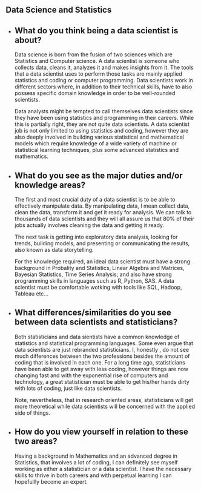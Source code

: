 ## Data Science and Statistics

* ## What do you think being a data scientist is about?

     Data science is born from the fusion of two sciences which are Statistics and Computer science. A data scientist is someone who collects data,
     cleans it, analyzes it and makes insights from it. The tools that a data scientist uses to perform those tasks are mainly applied statistics and coding
     or computer programming. Data scientists work in different sectors where, in addition to their technical skills, have to also possess specific domain knowledge 
     in order to be  well-rounded scientists.
    
     Data analysts might be tempted to call themselves data scientists since they have been using statistics and programming in their careers. While this is 
     partially right, they are not quite data scientists. A data scientist job is not only limited to using statistics and coding, however they are also deeply
     involved in building various statistical and mathematical models which require knowledge of a wide variety of machine or statistical learning techniques, plus 
     some advanced statistics and mathematics.
    
* ## What do you see as the major duties and/or knowledge areas?

    The first and most crucial duty of a data scientist is to be able to effectively manipulate data. By manipulating data, I mean collect data, clean the data,           transform it and get it ready for analysis. We can talk to thousands of data scientists and they will all assure us that 80% of their jobs actually involves 
    cleaning the data and getting it ready.
    
    The next task is getting into exploratory data analysis, looking for trends, building models, and presenting or communicating the results, also known as data 
    storytelling.
    
    For the knowledge required, an ideal data scientist must have a strong background in Probality and Statistics, Linear Algebra and Matrices, Bayesian Statistics,
    Time Series Analysis; and also have strong programming skills in languages such as R, Python, SAS. A data scientist must be comfortable wotking with tools like
    SQL, Hadoop, Tableau etc...
    
* ## What differences/similarities do you see between data scientists and statisticians? 
    
    Both statisticians and data sientists have a common knowledge of statistics and statistical programming languages. Some even argue that data scientists are just
    rebranded statisticians. I, honestly , do not see much differences between the two professions besides the amount of coding that is involved in each one. For a 
    long time ago, statisticians have been able to get away with less coding, however things are now changing fast and with the exponential rise of computers and 
    technology, a great statistician must be able to get his/her hands dirty with lots of coding, just like data scientists.
    
    Note, nevertheless, that in research oriented areas, statisticians will get more theoretical while data scientists will be concerned with the applied side of         things.
    
* ## How do you view yourself in relation to these two areas?
    
    Having a background in Mathematics and an advanced degree in Statistics, that involves a lot of coding, I can definitely see myself working as either a 
    statistician or a data scientist. I have the necessary skills to thrive in both careers and with perpetual learning I can hopefullly become an expert.
    
